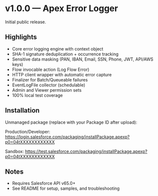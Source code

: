 # v1.0.0 — Apex Error Logger

Initial public release.

## Highlights
- Core error logging engine with context object
- SHA-1 signature deduplication + occurrence tracking
- Sensitive data masking (PAN, IBAN, Email, SSN, Phone, JWT, API/AWS keys)
- Flow invocable action (Log Flow Error)
- HTTP client wrapper with automatic error capture
- Finalizer for Batch/Queueable failures
- EventLogFile collector (schedulable)
- Admin and Viewer permission sets
- 100% local test coverage

## Installation

Unmanaged package (replace with your Package ID after upload):

Production/Developer:
https://login.salesforce.com/packaging/installPackage.apexp?p0=04tXXXXXXXXXXXX

Sandbox:
https://test.salesforce.com/packaging/installPackage.apexp?p0=04tXXXXXXXXXXXX

## Notes
- Requires Salesforce API v65.0+
- See README for setup, samples, and troubleshooting

